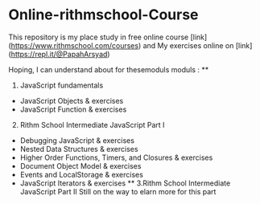 # Online-rithmschool-Course
This repository is my place study in free online course [link] (https://www.rithmschool.com/courses)
and My exercises online on [link] (https://repl.it/@PapahArsyad)
 
Hoping, I can understand about for thesemoduls moduls : 
**
1. JavaScript fundamentals 
* JavaScript Objects & exercises
* JavaScript Function & exercises
2. Rithm School Intermediate JavaScript Part I
* Debugging JavaScript & exercises
* Nested Data Structures & exercises
* Higher Order Functions, Timers, and Closures & exercises
* Document Object Model & exercises
* Events and LocalStorage & exercises
* JavaScript Iterators & exercises
**
3.Rithm School Intermediate JavaScript Part II
Still on the way to elarn more for this part
